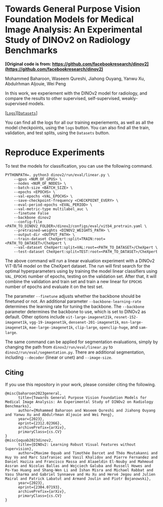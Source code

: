 # Towards General Purpose Vision Foundation Models for Medical Image Analysis: An Experimental Study of DINOv2 on Radiology Benchmarks

**[Original code is from: https://github.com/facebookresearch/dinov2](https://github.com/facebookresearch/dinov2)**

Mohammed Baharoon, Waseem Qureshi, Jiahong Ouyang, Yanwu Xu, Abdulrhman Aljouie, Wei Peng

In this work, we experiement with the DINOv2 model for radiology, and compare the results to other supervised, self-supervised, weakly-supervised models.

[[`Logs`](https://drive.google.com/drive/folders/1kJpKJIyC-3m3unqm6HmWjhnYGS2jxxwj)][[`Datasets`](https://drive.google.com/drive/folders/1jAeikq-3sSKWV3QSU7gQtrckG3OXKOj7)]

You can find all the logs for all our training experiements, as well as all the model checkpoints, using the `logs` button. You can also find all the train, validation, and test splits, using the `Datasets` button.

# Reproduce Experiments
To test the models for classification, you can use the following command.
```
PYTHONPATH=. python3 dinov2/run/eval/linear.py \
    --gpus <NUM_OF_GPUS> \
    --nodes <NUM_OF_NODES> \
    --batch-size <BATCH_SIZE> \
    --epochs <EPOCHS> \
    --val-epochs <VAL_EPOCHS> \
    --save-checkpoint-frequency <CHECKPOINT_EVERY> \
    --eval-period-epochs <EVAL_PERIOD> \
    --val-metric-type multilabel_auc \
    --finetune False
    --backbone dinov2
    --config-file <PATH_TO_DINOV2_FOLDER>/dinov2/configs/eval/vitb4_pretrain.yaml \
    --pretrained-weights <DINOV2_WEIGHTS_PATH> \
    --output-dir <OUTPUT_PATH> \
    --train-dataset CheXpert:split=TRAIN:root=<PATH_TO_DATASET>/CheXpert \
    --val-dataset CheXpert:split=VAL:root=<PATH_TO_DATASET>/CheXpert \
    --test-dataset CheXpert:split=TEST:root=<PATH_TO_DATASET>/CheXpert 
```
The above command will run a linear evaluation experiment with a DINOv2 ViT-B/14 model on the CheXpert dataset. The run will first search for the optimal hyperparameters using by training the model linear classifiers using `VAL_EPOCHS` number of epochs, testing on the validation set. After that, it will combine the validation and train set and train a new linear for `EPOCHS` number of epochs and evaluate it on the test set.

The parameter `--finetune` adjusts whether the backbone should be finetuned or not. An additional parameter `--backbone-learning-rate` determines the learning rate for tuning the backbone. The `--backbone` parameter determines the backbone to use, which is set to DINOv2 as default. Other options include `vit-large-imagenet21k`, `resnet-152-imagenet1k`, `vgg-19-imagenet1k`, `densenet-201-imagenet1k`, `msn-large-imagenet1k`, `mae-large-imagenet1k`, `clip-large`, `openclip-huge`, and `sam-large`.

The same command can be applied for segmentation evaluations, simply by changing the path from `dinov2/run/eval/linear.py` to `dinov2/run/eval/segmentation.py`. There are additional segmentation, including `--decoder` (linear or unet) and `--image-size`.

## Citing 

If you use this repository in your work, please consider citing the following.

```
@misc{baharoon2023general,
      title={Towards General Purpose Vision Foundation Models for Medical Image Analysis: An Experimental Study of DINOv2 on Radiology Benchmarks}, 
      author={Mohammed Baharoon and Waseem Qureshi and Jiahong Ouyang and Yanwu Xu and Abdulrhman Aljouie and Wei Peng},
      year={2023},
      eprint={2312.02366},
      archivePrefix={arXiv},
      primaryClass={cs.CV}
}
@misc{oquab2023dinov2,
      title={DINOv2: Learning Robust Visual Features without Supervision}, 
      author={Maxime Oquab and Timothée Darcet and Théo Moutakanni and Huy Vo and Marc Szafraniec and Vasil Khalidov and Pierre Fernandez and Daniel Haziza and Francisco Massa and Alaaeldin El-Nouby and Mahmoud Assran and Nicolas Ballas and Wojciech Galuba and Russell Howes and Po-Yao Huang and Shang-Wen Li and Ishan Misra and Michael Rabbat and Vasu Sharma and Gabriel Synnaeve and Hu Xu and Hervé Jegou and Julien Mairal and Patrick Labatut and Armand Joulin and Piotr Bojanowski},
      year={2023},
      eprint={2304.07193},
      archivePrefix={arXiv},
      primaryClass={cs.CV}
}
```
